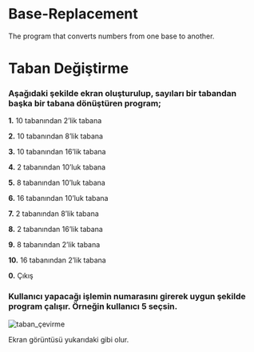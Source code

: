 # Base-Replacement
The program that converts numbers from one base to another.

# Taban Değiştirme

### Aşağıdaki şekilde ekran oluşturulup, sayıları bir tabandan başka bir tabana dönüştüren program;

**1.** 10 tabanından 2’lik tabana

**2.** 10 tabanından 8’lik tabana

**3.** 10 tabanından 16’lik tabana

**4.** 2 tabanından 10’luk tabana

**5.** 8 tabanından 10’luk tabana

**6.** 16 tabanından 10’luk tabana

**7.** 2 tabanından 8’lik tabana

**8.** 2 tabanından 16’lik tabana

**9.** 8 tabanından 2’lik tabana

**10.**	16 tabanından 2’lik tabana

**0.** Çıkış

### Kullanıcı yapacağı işlemin numarasını girerek uygun şekilde program çalışır. Örneğin kullanıcı 5 seçsin.


![taban_çevirme](https://user-images.githubusercontent.com/66306220/89100737-28ef0e80-d402-11ea-8e03-707c252f991c.png)


Ekran görüntüsü yukarıdaki gibi olur.
